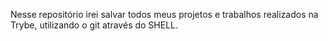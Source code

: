 Nesse repositório irei salvar todos meus projetos e trabalhos realizados na Trybe, utilizando o git através do SHELL.
